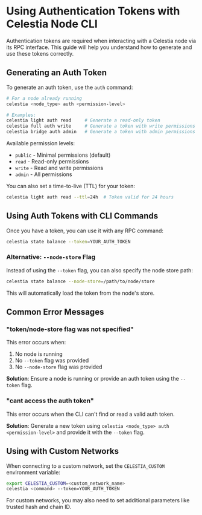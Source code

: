 # Using Authentication Tokens with Celestia Node CLI

Authentication tokens are required when interacting with a Celestia node via its RPC interface. This guide will help you understand how to generate and use these tokens correctly.

## Generating an Auth Token

To generate an auth token, use the `auth` command:

```bash
# For a node already running
celestia <node_type> auth <permission-level>

# Examples:
celestia light auth read     # Generate a read-only token
celestia full auth write     # Generate a token with write permissions
celestia bridge auth admin   # Generate a token with admin permissions
```

Available permission levels:
- `public` - Minimal permissions (default)
- `read` - Read-only permissions
- `write` - Read and write permissions
- `admin` - All permissions

You can also set a time-to-live (TTL) for your token:

```bash
celestia light auth read --ttl=24h  # Token valid for 24 hours
```

## Using Auth Tokens with CLI Commands

Once you have a token, you can use it with any RPC command:

```bash
celestia state balance --token=YOUR_AUTH_TOKEN
```

### Alternative: `--node-store` Flag

Instead of using the `--token` flag, you can also specify the node store path:

```bash
celestia state balance --node-store=/path/to/node/store
```

This will automatically load the token from the node's store.

## Common Error Messages

### "token/node-store flag was not specified"

This error occurs when:
1. No node is running
2. No `--token` flag was provided
3. No `--node-store` flag was provided

**Solution**: Ensure a node is running or provide an auth token using the `--token` flag.

### "cant access the auth token"

This error occurs when the CLI can't find or read a valid auth token.

**Solution**: Generate a new token using `celestia <node_type> auth <permission-level>` and provide it with the `--token` flag.

## Using with Custom Networks

When connecting to a custom network, set the `CELESTIA_CUSTOM` environment variable:

```bash
export CELESTIA_CUSTOM=<custom_network_name>
celestia <command> --token=YOUR_AUTH_TOKEN
```

For custom networks, you may also need to set additional parameters like trusted hash and chain ID. 
